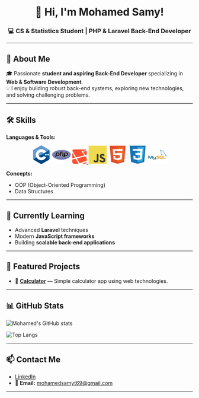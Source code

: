 <h1 align="center">👋 Hi, I'm Mohamed Samy!</h1>  
<h3 align="center">💻 CS & Statistics Student | PHP & Laravel Back-End Developer</h3>  

---

## 🚀 About Me  
🎓 Passionate **student and aspiring Back-End Developer** specializing in **Web & Software Development**.  
💡 I enjoy building robust back-end systems, exploring new technologies, and solving challenging problems.  

---

## 🛠️ Skills  

**Languages & Tools:**  

<p align="center">
  <img src="https://raw.githubusercontent.com/devicons/devicon/master/icons/cplusplus/cplusplus-original.svg" width="50" height="50"/>
  <img src="https://raw.githubusercontent.com/devicons/devicon/master/icons/php/php-original.svg" width="50" height="50"/>
 <a href="https://laravel.com/" target="_blank" rel="noreferrer"> 
  <img src="https://raw.githubusercontent.com/devicons/devicon/master/icons/laravel/laravel-plain.svg" alt="laravel" width="40" height="40"/> 
</a>
  <img src="https://raw.githubusercontent.com/devicons/devicon/master/icons/javascript/javascript-original.svg" width="50" height="50"/>
  <img src="https://raw.githubusercontent.com/devicons/devicon/master/icons/html5/html5-original.svg" width="50" height="50"/>
  <img src="https://raw.githubusercontent.com/devicons/devicon/master/icons/css3/css3-original.svg" width="50" height="50"/>
  <img src="https://raw.githubusercontent.com/devicons/devicon/master/icons/mysql/mysql-original-wordmark.svg" width="50" height="50"/>
</p>

**Concepts:**  
- OOP (Object-Oriented Programming)  
- Data Structures  

---

## 🌱 Currently Learning  
- Advanced **Laravel** techniques  
- Modern **JavaScript frameworks**  
- Building **scalable back-end applications**  

---

## 📂 Featured Projects  
- 🔢 [**Calculator**](https://github.com/1mosamy/calculator) — Simple calculator app using web technologies.  

---

## 📊 GitHub Stats  

![Mohamed's GitHub stats](https://github-readme-stats.vercel.app/api?username=1mosamy&show_icons=true&theme=radical)  

![Top Langs](https://github-readme-stats.vercel.app/api/top-langs/?username=1mosamy&layout=compact&theme=radical)  

---

## 📫 Contact Me  
- [LinkedIn](https://www.linkedin.com/in/mohamed-samy-96ba022a0/)  
- 📧 **Email:** mohamedsamyt69@gmail.com  

---
